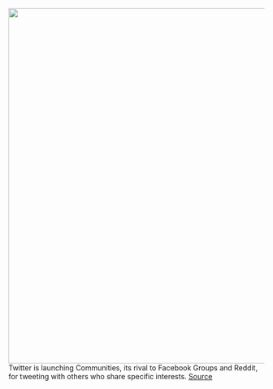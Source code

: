 <img src='https://cdn.vox-cdn.com/thumbor/Fhdy3pVYUheJWMBg0gl8BuFGkuY=/0x0:1320x888/1200x800/filters:focal(555x339:765x549)/cdn.vox-cdn.com/uploads/chorus_image/image/69830552/Twitter_Communities_hero.0.png' width='700px' /><br/>
Twitter is launching Communities, its rival to Facebook Groups and Reddit, for tweeting with others who share specific interests.
<a href='https://www.theverge.com/2021/9/8/22661649/twitter-releases-communities-facebook-groups-reddit-competitor'> Source <a/>
